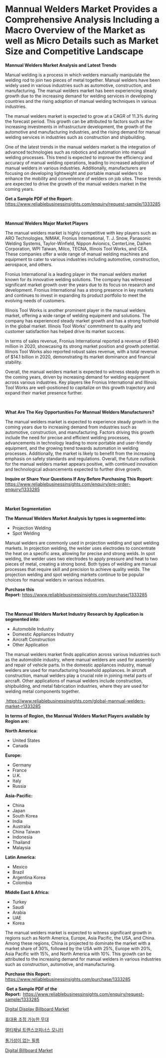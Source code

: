 <p><h1>Mannual Welders Market Provides a Comprehensive Analysis Including a Macro Overview of the Market as well as Micro Details such as Market Size and Competitive Landscape</h1></p><p><strong>Mannual Welders Market Analysis and Latest Trends</strong></p>
<p><p>Manual welding is a process in which welders manually manipulate the welding rod to join two pieces of metal together. Manual welders have been widely used in various industries such as automotive, construction, and manufacturing. The manual welders market has been experiencing steady growth due to the increasing demand for welding services in developing countries and the rising adoption of manual welding techniques in various industries.</p><p>The manual welders market is expected to grow at a CAGR of 11.3% during the forecast period. This growth can be attributed to factors such as the increasing investments in infrastructure development, the growth of the automotive and manufacturing industries, and the rising demand for manual welding services in industries such as construction and shipbuilding.</p><p>One of the latest trends in the manual welders market is the integration of advanced technologies such as robotics and automation into manual welding processes. This trend is expected to improve the efficiency and accuracy of manual welding operations, leading to increased adoption of manual welders in various industries. Additionally, manufacturers are focusing on developing lightweight and portable manual welders to enhance the mobility and convenience of welders on job sites. These trends are expected to drive the growth of the manual welders market in the coming years.</p></p>
<p><strong>Get a Sample PDF of the Report:&nbsp;</strong> <a href="https://www.reliablebusinessinsights.com/enquiry/request-sample/1333285">https://www.reliablebusinessinsights.com/enquiry/request-sample/1333285</a></p>
<p>&nbsp;</p>
<p><strong>Mannual Welders Major Market Players</strong></p>
<p><p>The manual welders market is highly competitive with key players such as ARO Technologies, NIMAK, Fronius International, T. J. Snow, Panasonic Welding Systems, Taylor-Winfield, Nippon Avionics, CenterLine, Daihen Corporation, WPI Taiwan, Milco, TECNA, Illinois Tool Works, and CEA. These companies offer a wide range of manual welding machines and equipment to cater to various industries including automotive, construction, aerospace, and others.</p><p>Fronius International is a leading player in the manual welders market known for its innovative welding solutions. The company has witnessed significant market growth over the years due to its focus on research and development. Fronius International has a strong presence in key markets and continues to invest in expanding its product portfolio to meet the evolving needs of customers.</p><p>Illinois Tool Works is another prominent player in the manual welders market, offering a wide range of welding equipment and solutions. The company has experienced steady market growth and has a strong foothold in the global market. Illinois Tool Works' commitment to quality and customer satisfaction has helped drive its market success.</p><p>In terms of sales revenue, Fronius International reported a revenue of $940 million in 2020, showcasing its strong market position and growth potential. Illinois Tool Works also reported robust sales revenue, with a total revenue of $14.1 billion in 2020, demonstrating its market dominance and financial stability.</p><p>Overall, the manual welders market is expected to witness steady growth in the coming years, driven by increasing demand for welding equipment across various industries. Key players like Fronius International and Illinois Tool Works are well-positioned to capitalize on this growth trajectory and expand their market presence further.</p></p>
<p>&nbsp;</p>
<p><strong>What Are The Key Opportunities For Mannual Welders Manufacturers?</strong></p>
<p><p>The manual welders market is expected to experience steady growth in the coming years due to increasing demand from industries such as automotive, construction, and manufacturing. Factors driving this growth include the need for precise and efficient welding processes, advancements in technology leading to more portable and user-friendly equipment, and the growing trend towards automation in welding processes. Additionally, the market is likely to benefit from the increasing emphasis on safety standards and regulations. Overall, the future outlook for the manual welders market appears positive, with continued innovation and technological advancements expected to further drive growth.</p></p>
<p><strong>Inquire or Share Your Questions If Any Before Purchasing This Report:</strong> <a href="https://www.reliablebusinessinsights.com/enquiry/pre-order-enquiry/1333285">https://www.reliablebusinessinsights.com/enquiry/pre-order-enquiry/1333285</a></p>
<p>&nbsp;</p>
<p><strong>Market Segmentation</strong></p>
<p><strong>The Mannual Welders Market Analysis by types is segmented into:</strong></p>
<p><ul><li>Projection Welding</li><li>Spot Welding</li></ul></p>
<p><p>Manual welders are commonly used in projection welding and spot welding markets. In projection welding, the welder uses electrodes to concentrate the heat on a specific area, allowing for precise and strong welds. In spot welding, the welder uses two electrodes to apply pressure and heat to two pieces of metal, creating a strong bond. Both types of welding are manual processes that require skill and precision to achieve quality welds. The projection welding and spot welding markets continue to be popular choices for manual welders in various industries.</p></p>
<p><strong>Purchase this Report:&nbsp;</strong><a href="https://www.reliablebusinessinsights.com/purchase/1333285">https://www.reliablebusinessinsights.com/purchase/1333285</a></p>
<p>&nbsp;</p>
<p><strong>The Mannual Welders Market Industry Research by Application is segmented into:</strong></p>
<p><ul><li>Automobile Industry</li><li>Domestic Appliances Industry</li><li>Aircraft Construction</li><li>Other Application</li></ul></p>
<p><p>The manual welders market finds application across various industries such as the automobile industry, where manual welders are used for assembly and repair of vehicle parts. In the domestic appliances industry, manual welders are used for manufacturing household appliances. In aircraft construction, manual welders play a crucial role in joining metal parts of aircraft. Other applications of manual welders include construction, shipbuilding, and metal fabrication industries, where they are used for welding metal components together.</p></p>
<p><a href="https://www.reliablebusinessinsights.com/global-mannual-welders-market-r1333285">&nbsp;https://www.reliablebusinessinsights.com/global-mannual-welders-market-r1333285</a></p>
<p><strong>In terms of Region, the Mannual Welders Market Players available by Region are:</strong></p>
<p>
    <p> <strong> North America: </strong>
        <ul>
            <li>United States</li>
            <li>Canada</li>
        </ul>
        </p> 
    <p> <strong> Europe: </strong>
        <ul>
            <li>Germany</li>
            <li>France</li>
            <li>U.K.</li>
            <li>Italy</li>
            <li>Russia</li>
        </ul>
        </p> 
    <p> <strong> Asia-Pacific: </strong>
        <ul>
            <li>China</li>
            <li>Japan</li>
            <li>South Korea</li>
            <li>India</li>
            <li>Australia</li>
            <li>China Taiwan</li>
            <li>Indonesia</li>
            <li>Thailand</li>
            <li>Malaysia</li>
        </ul>
        </p> 
    <p> <strong> Latin America: </strong>
        <ul>
            <li>Mexico</li>
            <li>Brazil</li>
            <li>Argentina Korea</li>
            <li>Colombia</li>
        </ul>
        </p> 
    <p> <strong> Middle East & Africa: </strong>
        <ul>
            <li>Turkey</li>
            <li>Saudi</li>
            <li>Arabia</li>
            <li>UAE</li>
            <li>Korea</li>
        </ul>
    </p>
    </p>
<p><p>The manual welders market is expected to witness significant growth in regions such as North America, Europe, Asia Pacific, the USA, and China. Among these regions, China is projected to dominate the market with a market share of 30%, followed by the USA with 25%, Europe with 20%, Asia Pacific with 15%, and North America with 10%. This growth can be attributed to the increasing demand for manual welders in various industries such as construction, automotive, and manufacturing.</p></p>
<p><strong>Purchase this Report: </strong><a href="https://www.reliablebusinessinsights.com/purchase/1333285">https://www.reliablebusinessinsights.com/purchase/1333285</a></p>
<p>&nbsp;<strong>Get a Sample PDF of the Report:&nbsp;&nbsp;</strong><a href="https://www.reliablebusinessinsights.com/enquiry/request-sample/1333285">https://www.reliablebusinessinsights.com/enquiry/request-sample/1333285</a></p>
<p><strong></strong></p>
<p><p><a href="https://issuu.com/reportprime-2/docs/digital-display-billboard-market-size-2030.pptx">Digital Display Billboard Market</a></p><p><a href="https://medium.com/@felipegrrady654556/%ED%9C%B4%EB%8C%80%EC%9A%A9-%EC%A1%B0%EC%A0%88-%EA%B0%80%EB%8A%A5%ED%95%9C-%EB%AC%B4%EB%8C%80-%EC%8B%9C%EC%9E%A5-%EC%A1%B0%EC%82%AC-%EB%B3%B4%EA%B3%A0%EC%84%9C-%EA%B7%B8-%EC%97%AD%EC%82%AC-%EB%B0%8F-2024%EB%85%84%EB%B6%80%ED%84%B0-2031%EB%85%84%EA%B9%8C%EC%A7%80%EC%9D%98-%EC%98%88%EC%B8%A1-6afe1f38dabf">휴대용 조정 가능한 무대</a></p><p><a href="https://medium.com/@constantinvon/%EB%8B%A4%EC%B1%84%EB%84%90-%EA%B2%BD%ED%94%BC%EC%A0%81-%EB%AA%A8%EB%8B%88%ED%84%B0-%EC%8B%9C%EC%9E%A5-2031%EB%85%84%EA%B9%8C%EC%A7%80%EC%9D%98-%EB%8F%99%ED%96%A5-%EC%98%88%EC%B8%A1-%EB%B0%8F-%EA%B2%BD%EC%9F%81-%EB%B6%84%EC%84%9D-486dadfe3251">멀티채널 트랜스코피너스 모니터</a></p><p><a href="https://github.com/nhaiquang84/Market-Research-Report-List-1/blob/main/884346492705.md">통기성이 없는 필름</a></p><p><a href="https://issuu.com/reportprime-2/docs/digital-billboard-market-size-2030.pptx">Digital Billboard Market</a></p></p>
